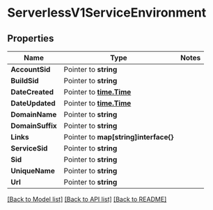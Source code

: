 # ServerlessV1ServiceEnvironment

## Properties
Name | Type | Notes
------------ | ------------- | -------------
**AccountSid** | Pointer to **string** | 
**BuildSid** | Pointer to **string** | 
**DateCreated** | Pointer to [**time.Time**](time.Time.md) | 
**DateUpdated** | Pointer to [**time.Time**](time.Time.md) | 
**DomainName** | Pointer to **string** | 
**DomainSuffix** | Pointer to **string** | 
**Links** | Pointer to **map[string]interface{}** | 
**ServiceSid** | Pointer to **string** | 
**Sid** | Pointer to **string** | 
**UniqueName** | Pointer to **string** | 
**Url** | Pointer to **string** | 

[[Back to Model list]](../README.md#documentation-for-models) [[Back to API list]](../README.md#documentation-for-api-endpoints) [[Back to README]](../README.md)


